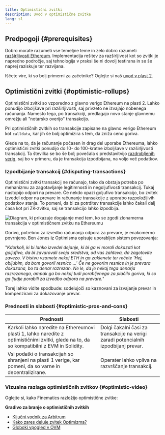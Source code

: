 ```yaml
---
title: Optimistični zvitki
description: Uvod v optimistične zvitke
lang: sl
---
```


## Predpogoji {#prerequisites}

Dobro morate razumeti vse temeljne teme in zelo dobro razumeti [razširljivosti Ethereum](/developers/docs/scaling/). Implementacija rešitev za razširljivost kot so zvitki je napredno področje, saj tehnologija v praksi še ni dovolj testirana in se še naprej raziskuje ter razvijana.

Iščete vire, ki so bolj primerni za začetnike? Oglejte si naš [uvod v plast 2](/layer-2/).

## Optimistični zvitki {#optimistic-rollups}

Optimistični zvitki so vzporedno z glavno verigo Ethereum na plasti 2. Lahko ponudijo izboljšave pri razširljivosti, saj privzeto ne izvajajo nobenega računanja. Namesto tega, po transakciji, predlagajo novo stanje glavnemu omrežju ali "notarsko overijo" transakcijo.

Pri optimističnih zvitkih so transakcije zapisane na glavno verigo Ethereum kot `calldata`, kar jih še bolj optimizira s tem, da zniža ceno goriva.

Glede na to, da je računanje počasen in drag del uporabe Ethereuma, lahko optimistični zvitki ponudijo do 10- do 100-kratne izboljšave v razširljivosti transakcij. Ta številka se bo še bolj povečala s predstavitvijo [razdrobljenih verig](/roadmap/danksharding), saj bo v primeru, da je transakcija izpodbijana, na voljo več podatkov.

### Izpodbijanje transakcij {#disputing-transactions}

Optimistični zvitki transakcij ne računajo, tako da obstaja potreba po mehanizmu za zagotavljanje legitimnosti in negoljufivosti transakcij. Tukaj nastopijo odpori na prevare. Če nekdo opazi goljufivo transakcijo, bo zvitek izvedel odpor na prevare in računanje transakcije z uporabo razpoložljivih podatkov stanja. To pomeni, da bi za potrditev transakcije lahko čakali dalj časa kot pri ZK-zvitku, saj se transakcijo lahko izpodbija.

![Diagram, ki prikazuje dogajanje med tem, ko se zgodi zlonamerna transakcija v optimističnem zvitku na Ethereumu](./optimistic-rollups.png)

Gorivo, potrebno za izvedbo računanja odpora za prevare, je enakomerno povrnjeno. Ben Jones iz Optimisma opisuje uporabljen sistem povezovanja:

"_Kdorkoli, ki bi lahko izvedel dejanje, ki bi ga vi morali dokazati kot goljufivo, da bi zavarovali svoja sredstva, od vas zahteva, da zagotovite zavezo. V bistvu vzamete nekaj ETH in ga zaklenete ter rečete 'Hej, obljubim, da bom govoril resnico ...' Če ne govorim resnice in je prevara dokazana, bo ta denar razrezan. Ne le, da je nekaj tega denarja razrezanega, ampak ga bo nekaj tudi porabljenega za plačilo goriva, ki so ga ljudje porabili za izvedbo odpora na prevare._"

Torej lahko vidite spodbude: sodelujoči so kaznovani za izvajanje prevar in kompenzirani za dokazovanje prevar.

### Prednosti in slabosti {#optimistic-pros-and-cons}

| Prednosti                                                                                                                                  | Slabosti                                                                            |
| ------------------------------------------------------------------------------------------------------------------------------------------ | ----------------------------------------------------------------------------------- |
| Karkoli lahko naredite na Ethereumovi plasti 1, lahko naredite z optimističnimi zvitki, glede na to, da so kompatibilni z EVM in Solidity. | Dolgi čakalni časi za transakcije na verigi zaradi potencialnih izpodbijanj prevar. |
| Vsi podatki o transakcijah so shranjeni na plasti 1 verige, kar pomeni, da so varne in decentralizirane.                                   | Operater lahko vpliva na razvrščanje transakcij.                                    |

### Vizualna razlaga optimističnih zvitkov {#optimistic-video}

Oglejte si, kako Finematics razložijo optimistične zvitke:

<YouTube id="7pWxCklcNsU" start="263" />

**Gradivo za branje o optimističnih zvitkih**

- [Ključni vodnik za Arbitrum](https://www.bankless.com/the-essential-guide-to-arbitrum)
- [Kako zares deluje zvitek Optimizma?](https://www.paradigm.xyz/2021/01/how-does-optimisms-rollup-really-work)
- [Globoki vpogled v OVM](https://medium.com/ethereum-optimism/ovm-deep-dive-a300d1085f52)
